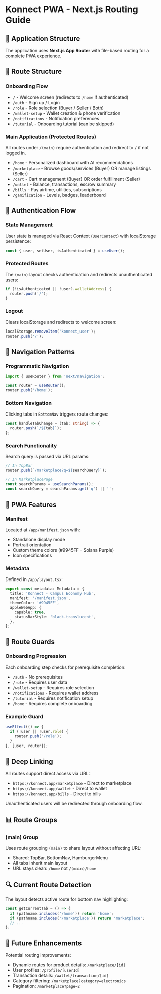 # Konnect PWA - Next.js Routing Guide

## 🔀 Application Structure

The application uses **Next.js App Router** with file-based routing for a complete PWA experience.

## 📁 Route Structure

### Onboarding Flow
- `/` - Welcome screen (redirects to `/home` if authenticated)
- `/auth` - Sign up / Login
- `/role` - Role selection (Buyer / Seller / Both)
- `/wallet-setup` - Wallet creation & phone verification
- `/notifications` - Notification preferences
- `/tutorial` - Onboarding tutorial (can be skipped)

### Main Application (Protected Routes)
All routes under `/(main)` require authentication and redirect to `/` if not logged in.

- `/home` - Personalized dashboard with AI recommendations
- `/marketplace` - Browse goods/services (Buyer) OR manage listings (Seller)
- `/cart` - Cart management (Buyer) OR order fulfillment (Seller)
- `/wallet` - Balance, transactions, escrow summary
- `/bills` - Pay airtime, utilities, subscriptions
- `/gamification` - Levels, badges, leaderboard

## 🔐 Authentication Flow

### State Management
User state is managed via React Context (`UserContext`) with localStorage persistence:

```typescript
const { user, setUser, isAuthenticated } = useUser();
```

### Protected Routes
The `(main)` layout checks authentication and redirects unauthenticated users:

```typescript
if (!isAuthenticated || !user?.walletAddress) {
  router.push('/');
}
```

### Logout
Clears localStorage and redirects to welcome screen:

```typescript
localStorage.removeItem('konnect_user');
router.push('/');
```

## 🧭 Navigation Patterns

### Programmatic Navigation
```typescript
import { useRouter } from 'next/navigation';

const router = useRouter();
router.push('/home');
```

### Bottom Navigation
Clicking tabs in `BottomNav` triggers route changes:

```typescript
const handleTabChange = (tab: string) => {
  router.push(`/${tab}`);
};
```

### Search Functionality
Search query is passed via URL params:
```typescript
// In TopBar
router.push(`/marketplace?q=${searchQuery}`);

// In MarketplacePage
const searchParams = useSearchParams();
const searchQuery = searchParams.get('q') || '';
```

## 📱 PWA Features

### Manifest
Located at `/app/manifest.json` with:
- Standalone display mode
- Portrait orientation
- Custom theme colors (#9945FF - Solana Purple)
- Icon specifications

### Metadata
Defined in `/app/layout.tsx`:
```typescript
export const metadata: Metadata = {
  title: 'Konnect - Campus Economy Hub',
  manifest: '/manifest.json',
  themeColor: '#9945FF',
  appleWebApp: {
    capable: true,
    statusBarStyle: 'black-translucent',
  },
};
```

## 🔄 Route Guards

### Onboarding Progression
Each onboarding step checks for prerequisite completion:

- `/auth` - No prerequisites
- `/role` - Requires user data
- `/wallet-setup` - Requires role selection
- `/notifications` - Requires wallet address
- `/tutorial` - Requires notification setup
- `/home` - Requires complete onboarding

### Example Guard
```typescript
useEffect(() => {
  if (!user || !user.role) {
    router.push('/role');
  }
}, [user, router]);
```

## 🎯 Deep Linking

All routes support direct access via URL:
- `https://konnect.app/marketplace` - Direct to marketplace
- `https://konnect.app/wallet` - Direct to wallet
- `https://konnect.app/bills` - Direct to bills

Unauthenticated users will be redirected through onboarding flow.

## 📊 Route Groups

### (main) Group
Uses route grouping `(main)` to share layout without affecting URL:
- Shared: TopBar, BottomNav, HamburgerMenu
- All tabs inherit main layout
- URL stays clean: `/home` not `/(main)/home`

## 🔍 Current Route Detection

The layout detects active route for bottom nav highlighting:

```typescript
const getCurrentTab = () => {
  if (pathname.includes('/home')) return 'home';
  if (pathname.includes('/marketplace')) return 'marketplace';
  // ...
};
```

## 🚀 Future Enhancements

Potential routing improvements:
- Dynamic routes for product details: `/marketplace/[id]`
- User profiles: `/profile/[userId]`
- Transaction details: `/wallet/transaction/[id]`
- Category filtering: `/marketplace?category=electronics`
- Pagination: `/marketplace?page=2`
